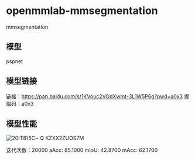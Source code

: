 # openmmlab-mmsegmentation
mmsegmentation

## 模型
pspnet

## 模型链接
链接：https://pan.baidu.com/s/1KVouc2VOdXwmt-3L1W5P6g?pwd=a0x3 
提取码：a0x3 

## 模型性能
![20IT8}5C~ Q KZXX2ZUOS7M](https://user-images.githubusercontent.com/62336670/218383589-96fe421c-7bc5-4830-b7cc-1b0bd9edefed.png)

迭代次数：20000
aAcc: 85.1000  mIoU: 42.8700  mAcc: 62.1700
